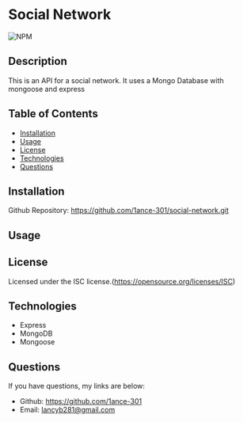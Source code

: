 # Social Network

  ![NPM](https://img.shields.io/npm/l/glob?style=flat-square)

  ## Description
  This is an API for a social network. It uses a Mongo Database with mongoose and express

  ## Table of Contents
  * [Installation](#installation)
  * [Usage](#usage)
  * [License](#license)
  * [Technologies](#technologies)
  * [Questions](#questions)

  ## Installation
  Github Repository: https://github.com/1ance-301/social-network.git

  ## Usage
  

  ## License
  Licensed under the ISC license.(https://opensource.org/licenses/ISC)

  ## Technologies
  - Express
  - MongoDB
  - Mongoose

  ## Questions
  If you have questions, my links are below:
  - Github: https://github.com/1ance-301
  - Email: lancyb281@gmail.com